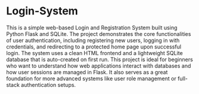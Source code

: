 # Login-System

This is a simple web-based Login and Registration System built using Python Flask and SQLite. The project demonstrates the core functionalities of user authentication, including registering new users, logging in with credentials, and redirecting to a protected home page upon successful login. The system uses a clean HTML frontend and a lightweight SQLite database that is auto-created on first run. This project is ideal for beginners who want to understand how web applications interact with databases and how user sessions are managed in Flask. It also serves as a great foundation for more advanced systems like user role management or full-stack authentication setups.
